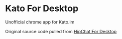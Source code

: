 Kato For Desktop
===============

Unofficial chrome app for Kato.im

Original source code pulled from [HipChat For Desktop](https://chrome.google.com/webstore/detail/hipchat-for-desktop/gdinjfpedfbnhfpmcpaamgijaicchmod)

